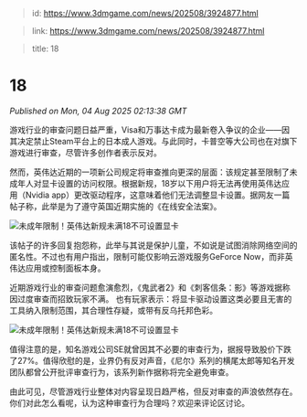 > id: https://www.3dmgame.com/news/202508/3924877.html

> link: https://www.3dmgame.com/news/202508/3924877.html

> title: 18

# 18
_Published on Mon, 04 Aug 2025 02:13:38 GMT_

游戏行业的审查问题日益严重，Visa和万事达卡成为最新卷入争议的企业——因其决定禁止Steam平台上的日本成人游戏。与此同时，卡普空等大公司也在对旗下游戏进行审查，尽管许多创作者表示反对。

然而，英伟达近期的一项新公司规定将审查推向更深的层面：该规定甚至限制了未成年人对显卡设置的访问权限。根据新规，18岁以下用户将无法再使用英伟达应用（Nvidia app）更改驱动程序，这意味着他们无法调整显卡设置。据网友一篇帖子称，此举是为了遵守英国近期实施的《在线安全法案》。

![未成年限制！英伟达新规未满18不可设置显卡](https://img.3dmgame.com/uploads/images/news/20250804/1754273482_123363.png)

该帖子的许多回复抱怨称，此举与其说是保护儿童，不如说是试图消除网络空间的匿名性。不过也有用户指出，限制可能仅影响云游戏服务GeForce Now，而非英伟达应用或控制面板本身。

近期游戏行业的审查问题愈演愈烈，《鬼武者2》和《刺客信条：影》等游戏据称因过度审查而招致玩家不满。 也有玩家表示：将显卡驱动设置这类必要且无害的工具纳入限制范围，其合理性存疑，或带有反乌托邦色彩。

![未成年限制！英伟达新规未满18不可设置显卡](https://img.3dmgame.com/uploads/images/news/20250804/1754273482_788725_png_r.webp)

值得注意的是，知名游戏公司SE就曾因其不必要的审查行为，据报导致股价下跌了27%。值得欣慰的是，业界仍有反对声音，《尼尔》系列的横尾太郎等知名开发团队都曾公开批评审查行为，该系列新作据称将完全避免审查。

由此可见，尽管游戏行业整体对内容呈现日趋严格，但反对审查的声浪依然存在。你们对此怎么看呢，认为这种审查行为合理吗？欢迎来评论区讨论。
